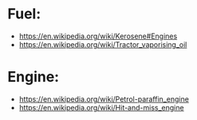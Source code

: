 # Fuel:
- https://en.wikipedia.org/wiki/Kerosene#Engines
- https://en.wikipedia.org/wiki/Tractor_vaporising_oil

# Engine:
- https://en.wikipedia.org/wiki/Petrol-paraffin_engine
- https://en.wikipedia.org/wiki/Hit-and-miss_engine
